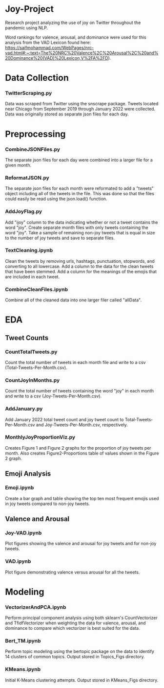 # Joy-Project

Research project analyzing the use of joy on Twitter throughout the pandemic using NLP.


Word rankings for valence, arousal, and dominance were used for this analysis from the VAD Lexicon found here: https://saifmohammad.com/WebPages/nrc-vad.html#:~:text=The%20NRC%20Valence%2C%20Arousal%2C%20and%20Dominance%20(VAD)%20Lexicon,V%2FA%2FD).



# Data Collection


### TwitterScraping.py

Data was scraped from Twitter using the snscrape package. Tweets located near Chicago from September 2019 through January 2022 were collected. Data was originally stored as separate json files for each day.



# Preprocessing


### CombineJSONFiles.py

The separate json files for each day were combined into a larger file for a given month.


### ReformatJSON.py

The separate json files for each month were reformated to add a "tweets" object including all of the tweets in the file. This was done so that the files could easily be read using the json.load() function.


### AddJoyFlag.py

Add "ijoy" column to the data indicating whether or not a tweet contains the word "joy". Create separate month files with only tweets containing the word "joy". Take a sample of remaining non-joy tweets that is equal in size to the number of joy tweets and save to separate files.


### TextCleaning.ipynb

Clean the tweets by removing urls, hashtags, punctuation, stopwords, and converting to all lowercase. Add a column to the data for the clean tweets that have been stemmed. Add a column for the meanings of the emojis that are included in each tweet.


### CombineCleanFiles.ipynb

Combine all of the cleaned data into one larger filer called "allData".



# EDA


## Tweet Counts


### CountTotalTweets.py

Count the total number of tweets in each month file and write to a csv (Total-Tweets-Per-Month.csv).


### CountJoyInMonths.py

Count the total number of tweets containing the word "joy" in each month and write to a csv (Joy-Tweets-Per-Month.csv).


### AddJanuary.py

Add January 2022 total tweet count and joy tweet count to Total-Tweets-Per-Month.csv and Joy-Tweets-Per-Month.csv, respectively.


### MonthlyJoyProportionViz.py

Creates Figure 1 and Figure 2 graphs for the proportion of joy tweets per month. Also creates Figure2-Proportions table of values shown in the Figure 2 graph.


## Emoji Analysis


### Emoji.ipynb

Create a bar graph and table showing the top ten most frequent emojis used in joy tweets compared to non-joy tweets.


## Valence and Arousal

### Joy-VAD.ipynb

Plot figures showing the valence and arousal for joy tweets and for non-joy tweets.

### VAD.ipynb

Plot figure demonstrating valence versus arousal for all the tweets.



# Modeling


### VectorizerAndPCA.ipynb

Perform principal component analysis using both sklearn's CountVectorizer and TfidfVectorizer when weighting the data for valence, arousal, and dominance to compare which vectorizer is best suited for the data. 


### Bert_TM.ipynb

Perform topic modeling using the bertopic package on the data to identify 14 clusters of common topics. Output stored in Topics_Figs directory.


### KMeans.ipynb

Initial K-Means clustering attempts. Output stored in KMeans_Figs directory.
